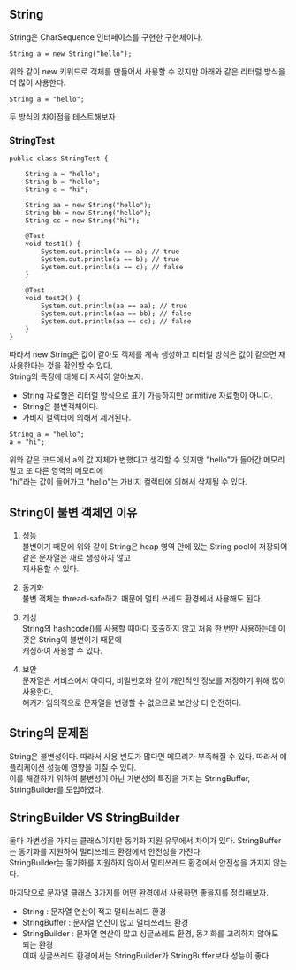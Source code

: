 ## String    

String은 CharSequence 인터페이스를 구현한 구현체이다.  

```
String a = new String("hello");
```  
위와 같이 new 키워드로 객체를 만들어서 사용할 수 있지만 아래와 같은 리터럴 방식을 더 많이 사용한다.  

```
String a = "hello";
```

두 방식의 차이점을 테스트해보자

### StringTest

```
public class StringTest {

    String a = "hello";
    String b = "hello";
    String c = "hi";

    String aa = new String("hello");
    String bb = new String("hello");
    String cc = new String("hi");

    @Test
    void test1() {
        System.out.println(a == a); // true
        System.out.println(a == b); // true
        System.out.println(a == c); // false
    }

    @Test
    void test2() {
        System.out.println(aa == aa); // true
        System.out.println(aa == bb); // false
        System.out.println(aa == cc); // false
    }
}
```
  
따라서 new String은 값이 같아도 객체를 계속 생성하고 리터럴 방식은 값이 같으면 재사용한다는 것을 확인할 수 있다.   
String의 특징에 대해 더 자세히 알아보자.   

* String 자료형은 리터럴 방식으로 표기 가능하지만 primitive 자료형이 아니다.  
* String은 불변객체이다. 
* 가비지 컬렉터에 의해서 제거된다.

```
String a = "hello";
a = "hi";
``` 
위와 같은 코드에서 a의 값 자체가 변했다고 생각할 수 있지만 "hello"가 들어간 메모리 말고 또 다른 영역의 메모리에  
"hi"라는 값이 들어가고 "hello"는 가비지 컬렉터에 의해서 삭제될 수 있다.   

## String이 불변 객체인 이유 

1. 성능   
 불변이기 때문에 위와 같이 String은 heap 영역 안에 있는 String pool에 저장되어 같은 문자열은 새로 생성하지 않고  
 재사용할 수 있다.
 
2. 동기화    
 불변 객체는 thread-safe하기 때문에 멀티 쓰레드 환경에서 사용해도 된다.   

3. 캐싱   
 String의 hashcode()를 사용할 때마다 호출하지 않고 처음 한 번만 사용하는데 이것은 String이 불변이기 때문에   
 캐싱하여 사용할 수 있다.  
 
4. 보안   
 문자열은 서비스에서 아이디, 비밀번호와 같이 개인적인 정보를 저장하기 위해 많이 사용한다.  
 해커가 임의적으로 문자열을 변경할 수 없으므로 보안상 더 안전하다.   

## String의 문제점   

String은 불변성이다. 따라서 사용 빈도가 많다면 메모리가 부족해질 수 있다. 따라서 애플리케이션 성능에 영향을 미칠 수 있다.  
이를 해결하기 위하여 불변성이 아닌 가변성의 특징을 가지는 StringBuffer, StringBuilder를 도입하였다.  

## StringBuilder VS StringBuilder

둘다 가변성을 가지는 클래스이지만 동기화 지원 유무에서 차이가 있다. StringBuffer는 동기화를 지원하여 멀티쓰레드 환경에서 안전성을 가진다.  
StringBuilder는 동기화를 지원하지 않아서 멀티쓰레드 환경에서 안전성을 가지지 않는다.  

마지막으로 문자열 클래스 3가지를 어떤 환경에서 사용하면 좋을지를 정리해보자.  
* String : 문자열 연산이 적고 멀티쓰레드 환경  
* StringBuffer : 문자열 연산이 많고 멀티쓰레드 환경  
* StringBuilder : 문자열 연산이 많고 싱글쓰레드 환경, 동기화를 고려하지 않아도 되는 환경  
이때 싱글쓰레드 환경에서는 StringBuilder가 StringBuffer보다 성능이 좋다

